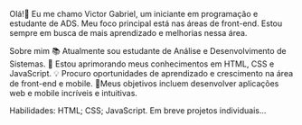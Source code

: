 
Olá!👋
Eu me chamo Victor Gabriel, um iniciante em programação e estudante de ADS. Meu foco principal está nas áreas de front-end. Estou sempre em busca de mais aprendizado e melhorias nessa área.

Sobre mim
📚 Atualmente sou estudante de Análise e Desenvolvimento de Sistemas.
🌱 Estou aprimorando meus conhecimentos em HTML, CSS e JavaScript.
💡 Procuro oportunidades de aprendizado e crescimento na área de front-end e mobile.
🎯Meus objetivos incluem desenvolver aplicações web e mobile incríveis e intuitivas.

Habilidades:
HTML; CSS; JavaScript. Em breve projetos individuais...
